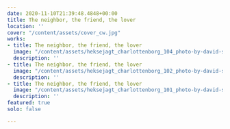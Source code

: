 ```yaml
---
date: 2020-11-10T21:39:48.4848+00:00
title: The neighbor, the friend, the lover
location: ''
cover: "/content/assets/cover_cw.jpg"
works:
- title: The neighbor, the friend, the lover
  image: "/content/assets/heksejagt_charlottenborg_104_photo-by-david-stjernholm.jpg"
  description: ''
- title: The neighbor, the friend, the lover
  image: "/content/assets/heksejagt_charlottenborg_102_photo-by-david-stjernholm.jpg"
  description: ''
- title: The neighbor, the friend, the lover
  image: "/content/assets/heksejagt_charlottenborg_101_photo-by-david-stjernholm.jpg"
  description: ''
featured: true
solo: false

---
```

